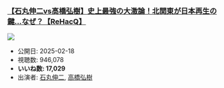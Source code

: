 ### [【石丸伸二vs高橋弘樹】史上最強の大激論！北関東が日本再生の鍵…なぜ？【ReHacQ】](https://www.youtube.com/watch?v=Lcj1tooXlSk)
[![](https://img.youtube.com/vi/Lcj1tooXlSk/sddefault.jpg)](https://www.youtube.com/watch?v=Lcj1tooXlSk)
-   公開日: 2025-02-18
-   視聴数: 946,078
-   **いいね数: 17,029**
-   出演者: [石丸伸二](/rehacq_fan/people/石丸伸二 "wikilink"), [高橋弘樹](/rehacq_fan/people/高橋弘樹 "wikilink")
